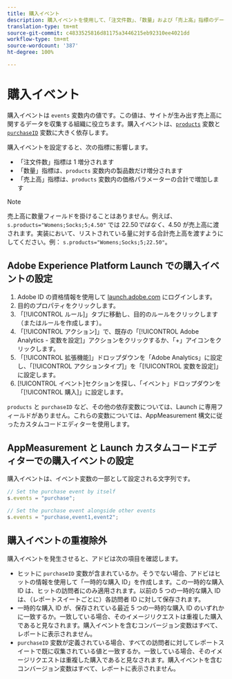 ```yaml
---
title: 購入イベント
description: 購入イベントを使用して、「注文件数」、「数量」および「売上高」指標のデータを収集します。
translation-type: tm+mt
source-git-commit: c4833525816d81175a3446215eb92310ee4021dd
workflow-type: tm+mt
source-wordcount: '387'
ht-degree: 100%

---
```



# 購入イベント

購入イベントは `events` 変数内の値です。この値は、サイトが生み出す売上高に関するデータを収集する組織に役立ちます。購入イベントは、[`products`](../products.md) 変数と [`purchaseID`](../purchaseid.md) 変数に大きく依存します。

購入イベントを設定すると、次の指標に影響します。

* 「注文件数」指標は 1 増分されます
* 「数量」指標は、`products` 変数内の製品数だけ増分されます
* 「売上高」指標は、`products` 変数内の価格パラメーターの合計で増加します

>[!NOTE]
>
>売上高に数量フィールドを掛けることはありません。例えば、`s.products="Womens;Socks;5;4.50"` では $22.50 ではなく、$4.50 が売上高に渡されます。実装において、リストされている量に対する合計売上高を渡すようにしてください。例： `s.products="Womens;Socks;5;22.50"`。

## Adobe Experience Platform Launch での購入イベントの設定

1. Adobe ID の資格情報を使用して [launch.adobe.com](https://launch.adobe.com) にログインします。
2. 目的のプロパティをクリックします。
3. 「[!UICONTROL ルール]」タブに移動し、目的のルールをクリックします（またはルールを作成します）。
4. 「[!UICONTROL アクション]」で、既存の「[!UICONTROL Adobe Analytics - 変数を設定]」アクションをクリックするか、「+」アイコンをクリックします。
5. 「[!UICONTROL 拡張機能]」ドロップダウンを「Adobe Analytics」に設定し、「[!UICONTROL アクションタイプ]」を「[!UICONTROL 変数を設定]」に設定します。
6. [!UICONTROL イベント]セクションを探し、「イベント」ドロップダウンを「[!UICONTROL 購入]」に設定します。

`products` と `purchaseID` など、その他の依存変数については、Launch に専用フィールドがありません。これらの変数については、AppMeasurement 構文に従ったカスタムコードエディターを使用します。

## AppMeasurement と Launch カスタムコードエディターでの購入イベントの設定

購入イベントは、イベント変数の一部として設定される文字列です。

```js
// Set the purchase event by itself
s.events = "purchase";

// Set the purchase event alongside other events
s.events = "purchase,event1,event2";
```

## 購入イベントの重複除外

購入イベントを発生させると、アドビは次の項目を確認します。

* ヒットに `purchaseID` 変数が含まれているか。そうでない場合、アドビはヒットの情報を使用して「一時的な購入 ID」を作成します。この一時的な購入 ID は、ヒットの訪問者にのみ適用されます。以前の 5 つの一時的な購入 ID は、（レポートスイートごとに）各訪問者 ID に対して保存されます。
* 一時的な購入 ID が、保存されている最近 5 つの一時的な購入 ID のいずれかに一致するか。一致している場合、そのイメージリクエストは重複した購入であると見なされます。購入イベントを含むコンバージョン変数はすべて、レポートに表示されません。
* `purchaseID` 変数が定義されている場合、すべての訪問者に対してレポートスイートで既に収集されている値と一致するか。一致している場合、そのイメージリクエストは重複した購入であると見なされます。購入イベントを含むコンバージョン変数はすべて、レポートに表示されません。
